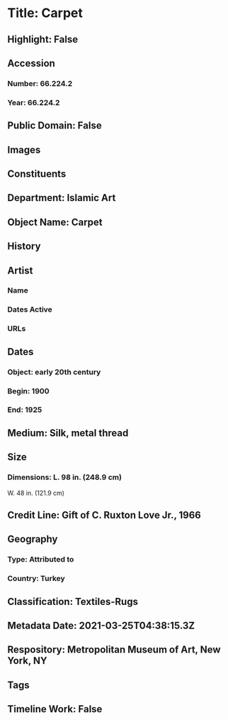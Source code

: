 # Title: Carpet
## Highlight: False
## Accession
### Number: 66.224.2
### Year: 66.224.2
## Public Domain: False
## Images
## Constituents
## Department: Islamic Art
## Object Name: Carpet
## History
## Artist
### Name
### Dates Active
### URLs
## Dates
### Object: early 20th century
### Begin: 1900
### End: 1925
## Medium: Silk, metal thread
## Size
### Dimensions: L. 98 in. (248.9 cm)
W. 48 in. (121.9 cm)
## Credit Line: Gift of C. Ruxton Love Jr., 1966
## Geography
### Type: Attributed to
### Country: Turkey
## Classification: Textiles-Rugs
## Metadata Date: 2021-03-25T04:38:15.3Z
## Respository: Metropolitan Museum of Art, New York, NY
## Tags
## Timeline Work: False
